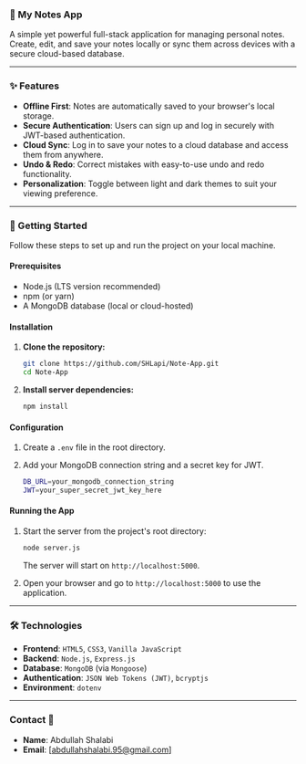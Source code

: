### 📝 My Notes App

A simple yet powerful full-stack application for managing personal notes. Create, edit, and save your notes locally or sync them across devices with a secure cloud-based database.

-----

### ✨ Features

  * **Offline First**: Notes are automatically saved to your browser's local storage.
  * **Secure Authentication**: Users can sign up and log in securely with JWT-based authentication.
  * **Cloud Sync**: Log in to save your notes to a cloud database and access them from anywhere.
  * **Undo & Redo**: Correct mistakes with easy-to-use undo and redo functionality.
  * **Personalization**: Toggle between light and dark themes to suit your viewing preference.

-----

### 🚀 Getting Started

Follow these steps to set up and run the project on your local machine.

#### Prerequisites

  * Node.js (LTS version recommended)
  * npm (or yarn)
  * A MongoDB database (local or cloud-hosted)

#### Installation

1.  **Clone the repository:**

    ```bash
    git clone https://github.com/SHLapi/Note-App.git
    cd Note-App
    ```

2.  **Install server dependencies:**

    ```bash
    npm install
    ```

#### Configuration

1.  Create a `.env` file in the root directory.

2.  Add your MongoDB connection string and a secret key for JWT.

    ```bash
    DB_URL=your_mongodb_connection_string
    JWT=your_super_secret_jwt_key_here
    ```

#### Running the App

1.  Start the server from the project's root directory:

    ```bash
    node server.js
    ```

    The server will start on `http://localhost:5000`.

2.  Open your browser and go to `http://localhost:5000` to use the application.

-----

### 🛠️ Technologies

  * **Frontend**: `HTML5`, `CSS3`, `Vanilla JavaScript`
  * **Backend**: `Node.js`, `Express.js`
  * **Database**: `MongoDB` (via `Mongoose`)
  * **Authentication**: `JSON Web Tokens (JWT)`, `bcryptjs`
  * **Environment**: `dotenv`

-----

### Contact 📧

  * **Name**: Abdullah Shalabi
  * **Email**: [abdullahshalabi.95@gmail.com]
